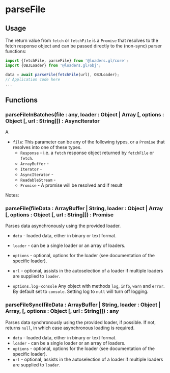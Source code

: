 # parseFile

## Usage

The return value from `fetch` or `fetchFile` is a `Promise` that resolves to the fetch response object and can be passed directly to the (non-sync) parser functions:

```js
import {fetchFile, parseFile} from '@loaders.gl/core';
import {OBJLoader} from '@loaders.gl/obj';

data = await parseFile(fetchFile(url), OBJLoader);
// Application code here
...
```

## Functions

### parseFileInBatches(file : any, loader : Object | Array [, options : Object [, url : String]]) : AsyncIterator

A

- `file`: This parameter can be any of the following types, or a `Promise` that resolves into one of these types.
  - `Response` - i.e. a `fetch` response object returned by `fetchFile` or `fetch`.
  - `ArrayBuffer` -
  - `Iterator` -
  - `AsyncIterator` -
  - `ReadableStream` -
  - `Promise` - A promise will be resolved and if result

Notes:

### parseFile(fileData : ArrayBuffer | String, loader : Object | Array [, options : Object [, url : String]]) : Promise<Any>

Parses data asynchronously using the provided loader.

- `data` - loaded data, either in binary or text format.
- `loader` - can be a single loader or an array of loaders.
- `options` - optional, options for the loader (see documentation of the specific loader).
- `url` - optional, assists in the autoselection of a loader if multiple loaders are supplied to `loader`.

- `options.log`=`console` Any object with methods `log`, `info`, `warn` and `error`. By default set to `console`. Setting log to `null` will turn off logging.

### parseFileSync(fileData : ArrayBuffer | String, loader : Object | Array, [, options : Object [, url : String]]) : any

Parses data synchronously using the provided loader, if possible. If not, returns `null`, in which case asynchronous loading is required.

- `data` - loaded data, either in binary or text format.
- `loader` - can be a single loader or an array of loaders.
- `options` - optional, options for the loader (see documentation of the specific loader).
- `url` - optional, assists in the autoselection of a loader if multiple loaders are supplied to `loader`.
